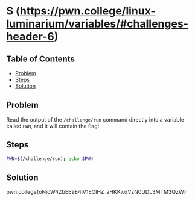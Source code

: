 # S (https://pwn.college/linux-luminarium/variables/#challenges-header-6)

## Table of Contents

- [Problem](#Problem)
- [Steps](#Steps)
- [Solution](#Solution)

## Problem

Read the output of the `/challenge/run` command directly into a variable called `PWN`, and it will contain the flag!

## Steps

```bash
PWN=$(/challenge/run); echo $PWN
```

## Solution
pwn.college{oNioW4ZbEE9E4lV1EOlHZ_aHKK7.dVzN0UDL3MTM3QzW}